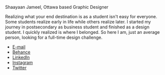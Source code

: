 Shaayaan Jameel, Ottawa based Graphic Designer

Realizing what your end destination is as a student isn't easy for everyone. Some students realize early in life while others realize later. I started my journey in postsecondary as business student and finished as a design student. I quickly realized is where I belonged. So here I am, just an average person, looking for a full-time design challenge. 

- [E-mail](mailto:hello@shaayaanjameel.ca)
- [Behance](https://www.behance.net/ShaayaanJameel)
- [LinkedIn](https://www.linkedin.com/pub/shaayaan-jameel/62/2ba/a28)
- [Instagram](https://instagram.com/shaayaanj)
- [Twitter](https://twitter.com/shaayaanjameel)